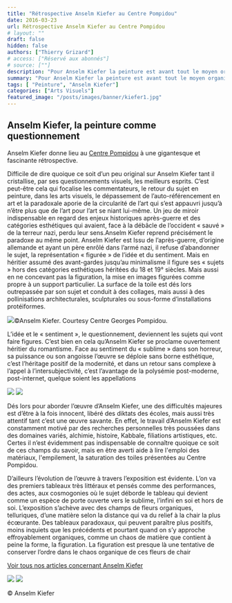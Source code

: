 ```yaml
---
title: "Rétrospective Anselm Kiefer au Centre Pompidou"
date: 2016-03-23
url: Rétrospective Anselm Kiefer au Centre Pompidou
# layout: ""
draft: false
hidden: false
authors: ["Thierry Grizard"]
# access: ["Réservé aux abonnés"]
# source: [""]
description: "Pour Anselm Kiefer la peinture est avant tout le moyen organique d’ouvrir un espace de questionnement dans la matière picturale. A voir au Centre Pompidou"
summary: "Pour Anselm Kiefer la peinture est avant tout le moyen organique d’ouvrir un espace de questionnement dans la matière picturale. A voir au Centre Pompidou"
tags: [ "Peinture", "Anselm Kiefer"]
categories: ["Arts Visuels"]
featured_image: "/posts/images/banner/kiefer1.jpg"
---
```

## Anselm Kiefer, la peinture comme questionnement

Anselm Kiefer donne lieu au [Centre Pompidou](https://www.centrepompidou.fr/?ref=artefields.net) à une gigantesque et fascinante rétrospective.

Difficile de dire quoique ce soit d’un peu original sur Anselm Kiefer tant il cristallise, par ses questionnements visuels, les meilleurs esprits. C’est peut-être cela qui focalise les commentateurs, le retour du sujet en peinture, dans les arts visuels, le dépassement de l’auto-référencement en art et la paradoxale aporie de la circularité de l’art qui s’est appauvri jusqu’à n’être plus que de l’art pour l’art se niant lui-même. Un jeu de miroir indispensable en regard des enjeux historiques après-guerre et des catégories esthétiques qui avaient, face à la débâcle de l’occident « sauvé » de la terreur nazi, perdu leur sens.Anselm Kiefer reprend précisément le paradoxe au même point. Anselm Kiefer est Issu de l’après-guerre, d’origine allemande et ayant un père enrôlé dans l’armé nazi, il refuse d’abandonner le sujet, la représentation « figurée » de l’idée et du sentiment. Mais en héritier assumé des avant-gardes jusqu’au minimalisme il figure ses « sujets » hors des catégories esthétiques héritées du 18 et 19° siècles. Mais aussi en ne concevant pas la figuration, la mise en images figurées comme propre à un support particulier. La surface de la toile est dés lors outrepassée par son sujet et conduit à des collages, mais aussi à des pollinisations architecturales, sculpturales ou sous-forme d’installations protéiformes.

![](/posts/images/kiefer/anselm-kiefer-centre-pompidou-retrospective-exhition-museum-painting-paris-france-2016-2015..5570-1024x683.jpg)©Anselm Kiefer. Courtesy Centre Georges Pompidou.

L’idée et le « sentiment », le questionnement, deviennent les sujets qui vont faire figures. C’est bien en cela qu’Anselm Kiefer se proclame ouvertement héritier du romantisme. Face au sentiment du « sublime » dans son horreur, sa puissance ou son angoisse l’œuvre se déploie sans borne esthétique, c’est l’héritage positif de la modernité, et dans un retour sans complexe à l’appel à l’intersubjectivité, c’est l’avantage de la polysémie post-moderne, post-internet, quelque soient les appellations

![](/posts/images/kiefer/anselm-kiefer_pompidou_painting_2016.033.jpg)
![](/posts/images/kiefer/anselm-kiefer-centre-pompidou-retrospective-exhition-museum-painting-paris-france-2016-2015..5596-1024x683.jpg)

Dés lors pour aborder l’œuvre d’Anselm Kiefer, une des difficultés majeures est d’être à la fois innocent, libéré des diktats des écoles, mais aussi très attentif tant c’est une œuvre savante. En effet, le travail d’Anselm Kiefer est constamment motivé par des recherches personnelles très poussées dans des domaines variés, alchimie, histoire, Kabbale, filiations artistiques, etc. Certes il n’est évidemment pas indispensable de connaître quoique ce soit de ces champs du savoir, mais en être averti aide à lire l'emploi des matériaux, l'empilement, la saturation des toiles présentées au Centre Pompidou.

D’ailleurs l’évolution de l’œuvre à travers l’exposition est évidente. L’on va des premiers tableaux très littéraux et pensés comme des performances, des actes, aux cosmogonies où le sujet déborde le tableau qui devient comme un espèce de porte ouverte vers le sublime, l’infini en soi et hors de soi. L’exposition s’achève avec des champs de fleurs organiques, telluriques, d’une matière selon la distance qui va du relief à la chair la plus écœurante. Des tableaux paradoxaux, qui peuvent paraître plus positifs, moins inquiets que les précédents et pourtant quand on s’y approche effroyablement organiques, comme un chaos de matière que contient à peine la forme, la figuration. La figuration est presque là une tentative de conserver l’ordre dans le chaos organique de ces fleurs de chair

[Voir tous nos articles concernant Anselm Kiefer](/tags/anselm-kiefer/)

![](/posts/images/kiefer/anselm-kiefer-centre-pompidou-retrospective-exhition-museum-painting-paris-france-2016-2015..5607.jpg)
![](/posts/images/kiefer/anselm-kiefer_pompidou_painting_2016.050.jpg) 
 
© Anselm Kiefer